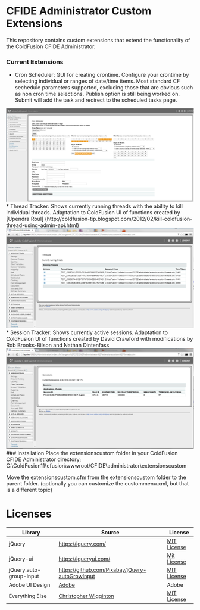 # CFIDE Administrator Custom Extensions
This repository contains custom extensions that extend the functionality of the ColdFusion CFIDE Administrator.

### Current Extensions
* Cron Scheduler: GUI for creating crontime.  Configure your crontime by selecting individual or ranges of date/time items.  Most standard CF sechedule parameters supported, excluding those that are obvious such as non cron time selections.  Publish option is still being worked on.  Submit will add the task and redirect to the scheduled tasks page. 
<img src="images/cron.png">
* Thread Tracker: Shows currently running threads with the ability to kill individual threads.  Adaptation to ColdFusion UI of functions created by [Upendra Roul] (http://coldfusion-tip.blogspot.com/2012/02/kill-coldfusion-thread-using-admin-api.html)
<img src="images/threads.png">
* Session Tracker: Shows currently active sessions. Adaptation to ColdFusion UI of functions created by David Crawford <dcrawford@acteksoft.com> with modifications by  Rob Brooks-Bilson <rbils@amkor.com> and Nathan Dintenfass
<img src="images/sessions.png">
### Installation 
Place the extensionscustom folder in your ColdFusion CFIDE Administrator directory; C:\ColdFusion11\cfusion\wwwroot\CFIDE\administrator\extensionscustom

Move the extensionscustom.cfm from the extensionscustom folder to the parent folder.
(optionally you can customize the custommenu.xml, but that is a different topic)

# Licenses
|Library|Source|License|
|---|---|---|
|jQuery|https://jquery.com/|[MIT License](http://www.opensource.org/licenses/mit-license.php)|
|jQuery-ui|https://jqueryui.com/|[Mit License](http://www.opensource.org/licenses/mit-license.php)|
|jQuery.auto-group-input|https://github.com/Pixabay/jQuery-autoGrowInput|[MIT License](http://www.opensource.org/licenses/mit-license.php)|
|Adobe UI Design|[Adobe](http://www.adobe.com/products/coldfusion-family.html)|Adobe|
|Everything Else|[Christopher Wigginton](https://github.com/wiggick/ColdFusion-CFIDE-Administrator-Extensions)|[MIT License](http://www.opensource.org/licenses/mit-license.php)|
